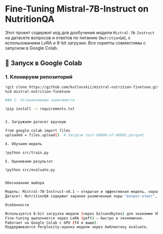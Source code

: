 # Fine-Tuning Mistral-7B-Instruct on NutritionQA

Этот проект содержит код для дообучения модели `Mistral-7B-Instruct` на датасете вопросов и ответов по питанию (`NutritionQA`), с использованием LoRA и 8-bit загрузки. Все скрипты совместимы с запуском в Google Colab.

## 🚀 Запуск в Google Colab

### 1. Клонируем репозиторий

```bash
!git clone https://github.com/kutlovskii/mistral-nutrition-finetune.git
%cd mistral-nutrition-finetune

### 2. Устанавливаем зависимости

!pip install -r requirements.txt


3. Загружаем датасет вручную

from google.colab import files
uploaded = files.upload()  # Загрузи test-00000-of-00001.parquet

4. Обучаем модель

!python src/train.py

5. Оцениваем результат

!python src/evaluate.py


Обоснование выбора

Модель: Mistral-7B-Instruct-v0.1 — открытая и эффективная модель, хорошо работает с LoRA и 8bit, подходит для fine-tuning в Colab.
Датасет: NutritionQA содержит заранее размеченные пары "вопрос-ответ", идеально подходящие для supervised fine-tuning. Второй предложенный датасет (Food Facts) не использовался, так как требует значительной дополнительной обработки.

Особенности

Используется 8-bit загрузка модели (через bitsandbytes) для экономии VRAM.
Fine-tuning выполняется через LoRA (peft) — быстро и экономично.
Работает на Google Colab с GPU (T4 и выше).
Поддерживается Perplexity-оценка модели через библиотеку evaluate.
